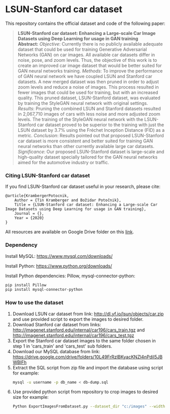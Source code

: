 # LSUN-Stanford car dataset

This repository contains the official dataset and code of the following paper:
> **LSUN-Stanford car dataset: Enhancing a Large-scale Car Image Datasets using Deep Learning for usage in GAN training**<br>
> **Abstract:** _Objective_: Currently there is no publicly available adequate dataset that could be used for training Generative Adversarial Networks (GAN) on car images. All available car datasets differ in noise, pose, and zoom levels. Thus, the objective of this work is to create an improved car image dataset that would be better suited for GAN neural networks training. _Methods_: To improve the performance of GAN neural network we have coupled LSUN and Stanford car datasets. A new merged dataset was then pruned in order to adjust zoom levels and reduce a noise of images. This process resulted in fewer images that could be used for training, but with an increased quality. This pruned dataset, LSUN-Stanford dataset, was evaluated by training the StyleGAN neural network with original settings. _Results_: Pruning the combined LSUN and Stanford datasets resulted in 2,067,710 images of cars with less noise and more adjusted zoom levels. The training of the StyleGAN neural network with the LSUN-Stanford car dataset proved to be superior to the training with just the LSUN dataset by 3.7% using the Fréchet Inception Distance (FID) as a metric. _Conclusion_: Results pointed out that proposed LSUN-Stanford car dataset is more consistent and better suited for training GAN neural networks than other currently available large car datasets. _Significance_: Our proposed LSUN-Stanford dataset is large-scale and high-quality dataset specially tailored for the GAN neural networks aimed for the automotive industry or traffic.

### Citing LSUN-Stanford car dataset

If you find LSUN-Stanford car dataset useful in your research, please cite:

    @article{KrambergerPotocnik,
        Author = {Tin Kramberger and Božidar Potočnik},
        Title = {LSUN-Stanford car dataset: Enhancing a Large-scale Car Image Datasets using Deep Learning for usage in GAN training},
        Journal = {},
        Year = {2020}
    }


All resources are available on Google Drive folder on this [link](https://drive.google.com/drive/folders/10L49FrRzlBKyacKNZl4nPdil5JBWBlFh?usp=sharing).

### Dependency

Install MySQL: https://www.mysql.com/downloads/

Install Python: https://www.python.org/downloads/

Install Python dependencies: Pillow, mysql-connector-python:
```bash
pip install Pillow
pip install mysql-connector-python
```

### How to use the dataset

1. Download LSUN car dataset from link: http://dl.yf.io/lsun/objects/car.zip and use provided script to export the images to desired folder.
2. Download Stanford car dataset from links: http://imagenet.stanford.edu/internal/car196/cars_train.tgz and http://imagenet.stanford.edu/internal/car196/cars_test.tgz
3. Export the Stanford car dataset images to the same folder chosen in step 1 in 'cars_train' and 'cars_test' sub folders.
4. Download our MySQL database from link: https://drive.google.com/drive/folders/10L49FrRzlBKyacKNZl4nPdil5JBWBlFh
5. Extract the SQL script from zip file and import the database using script for example:
    ```bash
    mysql -u username -p db_name < db-dump.sql
    ```
6. Use provided python script from repository to crop images to desired size for example:
    ```bash
    Python ExportImagesFromDataset.py --dataset_dir "c:/images" --width 400 --height 300 --host "localhost" --username "username" --password "password" --database "db_name" --output_dir "C:/exported" --multiple_box True --multiple_box_overlapping_person True
    ```
